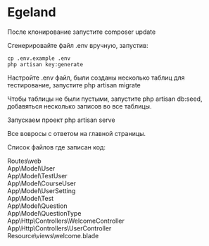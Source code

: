 # Egeland

 После клонирование запустите composer update <br>
 
 Cгенерировайте файл .env вручную, запустив:

    cp .env.example .env
    php artisan key:generate
 
 Настройте .env файл, были созданы несколько таблиц для тестирование, запустите php artisan migrate <br>
 
 Чтобы таблицы не были пустыми, запустите php artisan db:seed, добавяться несколько записов во все таблицы. <br>
 
 Запускаем проект php artisan serve<br>
 
 Все вовросы с ответом на главной страницы. 
 
 Список файлов где записан код:<br>
 
 Routes\web<br>
 App\Model\User<br>
 App\Model\TestUser<br>
 App\Model\CourseUser<br>
 App\Model\UserSetting<br>
 App\Model\Test<br>
 App\Model\Question<br>
 App\Model\QuestionType<br>
 App\Http\Controllers\WelcomeController<br>
 App\Http\Controllers\UserController<br> 
 Resource\views\welcome.blade<br>
 
 
 
 
 
